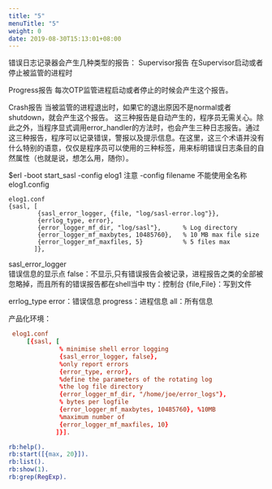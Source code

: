 ```yaml
---
title: "5"
menuTitle: "5"
weight: 0
date: 2019-08-30T15:13:01+08:00
---
```

错误日志记录器会产生几种类型的报告：
Supervisor报告
在Supervisor启动或者停止被监管的进程时

Progress报告
每次OTP监管进程启动或者停止的时候会产生这个报告。

Crash报告
当被监管的进程退出时，如果它的退出原因不是normal或者shutdown，就会产生这个报告。
这三种报告是自动产生的，程序员无需关心。除此之外，当程序显式调用error_handler的方法时，也会产生三种日志报告。通过这三种报告，程序可以记录错误，警报以及提示信息。在这里，这三个术语并没有什么特别的语意，仅仅是程序员可以使用的三种标签，用来标明错误日志条目的自然属性（也就是说，想怎么用，随你）。
     
$erl -boot start_sasl -config elog1
注意 -config filename 不能使用全名称  elog1.config
 ```config
elog1.conf 
{sasl, [
         {sasl_error_logger, {file, "log/sasl-error.log"}},
         {errlog_type, error},
         {error_logger_mf_dir, "log/sasl"},      % Log directory
         {error_logger_mf_maxbytes, 10485760},   % 10 MB max file size
         {error_logger_mf_maxfiles, 5}           % 5 files max
        ]},
```
sasl_error_logger  
	错误信息的显示点
    false：不显示,只有错误报告会被记录，进程报告之类的全部被忽略掉，而且所有的错误报告都在shell当中
    tty：控制台 
    {file,File}：写到文件

errlog_type
	error：错误信息
    progress：进程信息
    all：所有信息
    


产品化环境：
```conf
 elog1.conf
     [{sasl, [
              % minimise shell error logging
              {sasl_error_logger, false},
              %only report errors
              {error_type, error},
              %define the parameters of the rotating log
              %the log file directory
              {error_logger_mf_dir, "/home/joe/error_logs"},
              % bytes per logfile
              {error_logger_mf_maxbytes, 10485760}, %10MB
              %maximum number of
              {error_logger_mf_maxfiles, 10}
             ]}].
```
```erlang
rb:help().
rb:start([{max, 20}]).
rb:list().
rb:show(1).
rb:grep(RegExp).
```